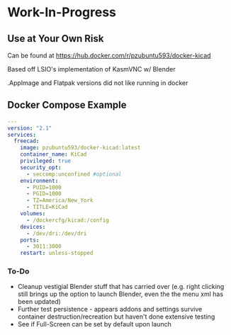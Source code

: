 # Work-In-Progress
## Use at Your Own Risk

Can be found at https://hub.docker.com/r/pzubuntu593/docker-kicad

Based off LSIO's implementation of KasmVNC w/ Blender

.AppImage and Flatpak versions did not like running in docker

## Docker Compose Example
```yaml
---
version: "2.1"
services:
  freecad:
    image: pzubuntu593/docker-kicad:latest
    container_name: KiCad
    privileged: true
    security_opt:
      - seccomp:unconfined #optional
    environment:
      - PUID=1000
      - PGID=1000
      - TZ=America/New_York
      - TITLE=KiCad
    volumes:
      - /dockercfg/kicad:/config
    devices:
      - /dev/dri:/dev/dri 
    ports:
      - 3011:3000
    restart: unless-stopped
```

### To-Do
- Cleanup vestigial Blender stuff that has carried over (e.g. right clicking still brings up the option to launch Blender, even the the menu xml has been updated)
- Further test persistence - appears addons and settings survive container destruction/recreation but haven't done extensive testing
- See if Full-Screen can be set by default upon launch
